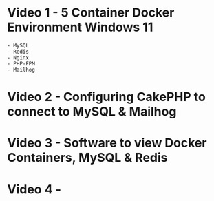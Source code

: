 # Video 1 - 5 Container Docker Environment Windows 11
    - MySQL 
    - Redis
    - Nginx
    - PHP-FPM
    - Mailhog

# Video 2 - Configuring CakePHP to connect to MySQL & Mailhog

# Video 3 - Software to view Docker Containers, MySQL & Redis

# Video 4 - 








